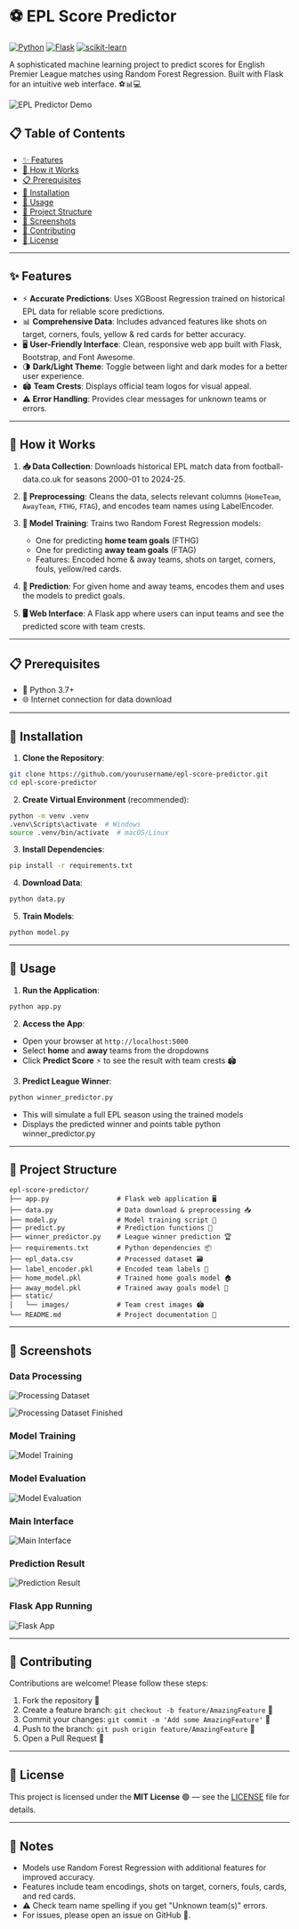 # ⚽ EPL Score Predictor

[![Python](https://img.shields.io/badge/Python-3.7+-blue.svg)](https://www.python.org/)
[![Flask](https://img.shields.io/badge/Flask-2.0+-lightgrey.svg)](https://flask.palletsprojects.com/)
[![scikit-learn](https://img.shields.io/badge/scikit--learn-1.0+-orange.svg)](https://scikit-learn.org/)

A sophisticated machine learning project to predict scores for English Premier League matches using Random Forest Regression. Built with Flask for an intuitive web interface. ⚽📊💻

![EPL Predictor Demo](screenshots/demo.png)

## 📋 Table of Contents

- [✨ Features](#✨-features)
- [🔧 How it Works](#🔧-how-it-works)
- [📋 Prerequisites](#📋-prerequisites)
- [🚀 Installation](#🚀-installation)
- [🎯 Usage](#🎯-usage)
- [📁 Project Structure](#📁-project-structure)
- [📸 Screenshots](#📸-screenshots)
- [🤝 Contributing](#🤝-contributing)
- [📄 License](#📄-license)

---

## ✨ Features

- ⚡ **Accurate Predictions**: Uses XGBoost Regression trained on historical EPL data for reliable score predictions.
- 📊 **Comprehensive Data**: Includes advanced features like shots on target, corners, fouls, yellow & red cards for better accuracy.
- 🖥️ **User-Friendly Interface**: Clean, responsive web app built with Flask, Bootstrap, and Font Awesome.
- 🌗 **Dark/Light Theme**: Toggle between light and dark modes for a better user experience.
- 🏟️ **Team Crests**: Displays official team logos for visual appeal.
- ⚠️ **Error Handling**: Provides clear messages for unknown teams or errors.

---

## 🔧 How it Works

1. **📥 Data Collection**: Downloads historical EPL match data from football-data.co.uk for seasons 2000-01 to 2024-25.

2. **🧹 Preprocessing**: Cleans the data, selects relevant columns (`HomeTeam`, `AwayTeam`, `FTHG`, `FTAG`), and encodes team names using LabelEncoder.

3. **🤖 Model Training**: Trains two Random Forest Regression models:

   - One for predicting **home team goals** (FTHG)
   - One for predicting **away team goals** (FTAG)
   - Features: Encoded home & away teams, shots on target, corners, fouls, yellow/red cards.

4. **🎯 Prediction**: For given home and away teams, encodes them and uses the models to predict goals.

5. **🖥️ Web Interface**: A Flask app where users can input teams and see the predicted score with team crests.

---

## 📋 Prerequisites

- 🐍 Python 3.7+
- 🌐 Internet connection for data download

---

## 🚀 Installation

1. **Clone the Repository**:

```bash
git clone https://github.com/yourusername/epl-score-predictor.git
cd epl-score-predictor
```

2. **Create Virtual Environment** (recommended):

```bash
python -m venv .venv
.venv\Scripts\activate  # Windows
source .venv/bin/activate  # macOS/Linux
```

3. **Install Dependencies**:

```bash
pip install -r requirements.txt
```

4. **Download Data**:

```bash
python data.py
```

5. **Train Models**:

```bash
python model.py
```

---

## 🎯 Usage

1. **Run the Application**:

```bash
python app.py
```

2. **Access the App**:

- Open your browser at `http://localhost:5000`
- Select **home** and **away** teams from the dropdowns
- Click **Predict Score** ⚡ to see the result with team crests 🏟️

3. **Predict League Winner**:

```bash
python winner_predictor.py
```

- This will simulate a full EPL season using the trained models
- Displays the predicted winner and points table
  python winner_predictor.py

---

## 📁 Project Structure

```
epl-score-predictor/
├── app.py                 # Flask web application 🖥️
├── data.py                # Data download & preprocessing 📥
├── model.py               # Model training script 🤖
├── predict.py             # Prediction functions 🎯
├── winner_predictor.py    # League winner prediction 🏆
├── requirements.txt       # Python dependencies 📦
├── epl_data.csv           # Processed dataset 🗃️
├── label_encoder.pkl      # Encoded team labels 🔢
├── home_model.pkl         # Trained home goals model 🏠
├── away_model.pkl         # Trained away goals model 🛫
├── static/
│   └── images/            # Team crest images 🏟️
└── README.md              # Project documentation 📄
```

---

## 📸 Screenshots

### Data Processing

![Processing Dataset](static/screenshots/Processing_dataset.png)

![Processing Dataset Finished](static/screenshots/processing_dataset_finished.png)

### Model Training

![Model Training](static/screenshots/model_py.png)

### Model Evaluation

![Model Evaluation](static/screenshots/evaluate_py.png)

### Main Interface

![Main Interface](static/screenshots/whitemode.png)

### Prediction Result

![Prediction Result](static/screenshots/score.png)

### Flask App Running

![Flask App](static/screenshots/app_py.png)

---

## 🤝 Contributing

Contributions are welcome! Please follow these steps:

1. Fork the repository 🍴
2. Create a feature branch: `git checkout -b feature/AmazingFeature` 🌟
3. Commit your changes: `git commit -m 'Add some AmazingFeature'` 📝
4. Push to the branch: `git push origin feature/AmazingFeature` 🚀
5. Open a Pull Request 🔄

---

## 📄 License

This project is licensed under the **MIT License** 🟢 — see the [LICENSE](LICENSE) file for details.

---

## 📝 Notes

- Models use Random Forest Regression with additional features for improved accuracy.
- Features include team encodings, shots on target, corners, fouls, cards, and red cards.
- ⚠️ Check team name spelling if you get "Unknown team(s)" errors.
- For issues, please open an issue on GitHub 🐙.
